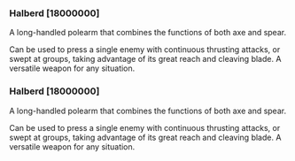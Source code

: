 ### Halberd [18000000]

A long-handled polearm that combines the functions of both axe and spear.

Can be used to press a single enemy with continuous thrusting attacks, or swept at groups, taking advantage of its great reach and cleaving blade. A versatile weapon for any situation.### Halberd [18000000]

A long-handled polearm that combines the functions of both axe and spear.

Can be used to press a single enemy with continuous thrusting attacks, or swept at groups, taking advantage of its great reach and cleaving blade. A versatile weapon for any situation.